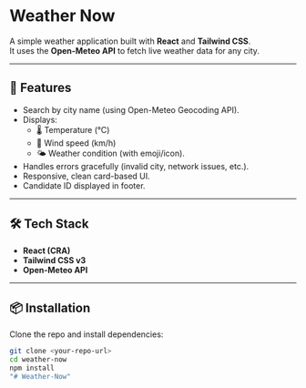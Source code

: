 # Weather Now

A simple weather application built with **React** and **Tailwind CSS**.  
It uses the **Open-Meteo API** to fetch live weather data for any city.

---

## 🌟 Features
- Search by city name (using Open-Meteo Geocoding API).
- Displays:
  - 🌡️ Temperature (°C)
  - 💨 Wind speed (km/h)
  - 🌤️ Weather condition (with emoji/icon).
- Handles errors gracefully (invalid city, network issues, etc.).
- Responsive, clean card-based UI.
- Candidate ID displayed in footer.

---

## 🛠️ Tech Stack
- **React (CRA)**
- **Tailwind CSS v3**
- **Open-Meteo API**

---

## 📦 Installation

Clone the repo and install dependencies:

```bash
git clone <your-repo-url>
cd weather-now
npm install
"# Weather-Now" 
